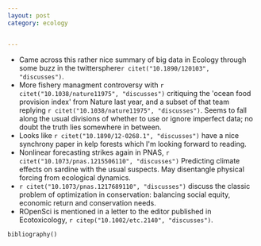 ```yaml
---
layout: post
category: ecology


---
```


* Came across this rather nice summary of big data in Ecology through some buzz in the twittersphere`r citet("10.1890/120103", "discusses")`.  
* More fishery managment controversy with `r citet("10.1038/nature11975", "discusses")` critiquing the 'ocean food provision index' from Nature last year, and a subset of that team replying `r citet("10.1038/nature11975", "discusses")`. Seems to fall along the usual divisions of whether to use or ignore imperfect data; no doubt the truth lies somewhere in between.  
* Looks like `r citet("10.1890/12-0268.1", "discusses")` have a nice synchrony paper in kelp forests which I'm looking forward to reading.
* Nonlinear forecasting strikes again in PNAS, `r citet("10.1073/pnas.1215506110", "discusses")` Predicting climate effects on sardine with the usual suspects.  May disentangle physical forcing from ecological dynamics.  
* `r citet("10.1073/pnas.1217689110", "discusses")` discuss the classic problem of optimization in conservation: balancing social equity, economic return and conservation needs.   
* ROpenSci is mentioned in a letter to the editor published in Ecotoxicology, `r citep("10.1002/etc.2140", "discusses")`.


```{r results="asis"}
bibliography()
```

